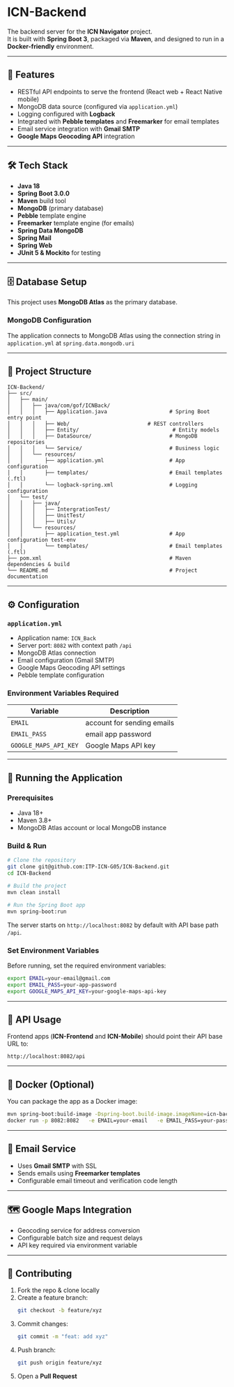 # ICN-Backend

The backend server for the **ICN Navigator** project.  
It is built with **Spring Boot 3**, packaged via **Maven**, and designed to run in a **Docker-friendly** environment.

---

## 🚀 Features
- RESTful API endpoints to serve the frontend (React web + React Native mobile)
- MongoDB data source (configured via `application.yml`)
- Logging configured with **Logback**
- Integrated with **Pebble templates** and **Freemarker** for email templates
- Email service integration with **Gmail SMTP**
- **Google Maps Geocoding API** integration

---

## 🛠️ Tech Stack
- **Java 18**
- **Spring Boot 3.0.0**
- **Maven** build tool
- **MongoDB** (primary database)
- **Pebble** template engine
- **Freemarker** template engine (for emails)
- **Spring Data MongoDB**
- **Spring Mail**
- **Spring Web**
- **JUnit 5 & Mockito** for testing

---

## 🗄️ Database Setup
This project uses **MongoDB Atlas** as the primary database.

### MongoDB Configuration
The application connects to MongoDB Atlas using the connection string in `application.yml` at `spring.data.mongodb.uri`

---

## 📂 Project Structure
```
ICN-Backend/
├── src/
│   ├── main/
│   │   ├── java/com/gof/ICNBack/
│   │   │   ├── Application.java                    # Spring Boot entry point
│   │   │   ├── Web/                         # REST controllers
│   │   │   ├── Entity/                              # Entity models
│   │   │   ├── DataSource/                         # MongoDB repositories
│   │   │   └── Service/                            # Business logic
│   │   └── resources/
│   │       ├── application.yml                     # App configuration
│   │       ├── templates/                          # Email templates (.ftl)
│   │       └── logback-spring.xml                  # Logging configuration
│   └── test/
│   │   ├── java/
│   │   │   ├── IntergrationTest/
│   │   │   ├── UnitTest/                          
│   │   │   ├── Utils/                      
│   │   └── resources/
│   │       ├── application_test.yml                # App configuration test-env
│   │       └── templates/                          # Email templates (.ftl)
├── pom.xml                                         # Maven dependencies & build
└── README.md                                       # Project documentation
```

---

## ⚙️ Configuration

### `application.yml`
- Application name: `ICN_Back`
- Server port: `8082` with context path `/api`
- MongoDB Atlas connection
- Email configuration (Gmail SMTP)
- Google Maps Geocoding API settings
- Pebble template configuration

### Environment Variables Required
| Variable | Description                |
|-----------|----------------------------|
| `EMAIL` | account for sending emails |
| `EMAIL_PASS` | email app password         |
| `GOOGLE_MAPS_API_KEY` | Google Maps API key        |

---

## 🏃 Running the Application

### Prerequisites
- Java 18+
- Maven 3.8+
- MongoDB Atlas account or local MongoDB instance

### Build & Run
```bash
# Clone the repository
git clone git@github.com:ITP-ICN-G05/ICN-Backend.git
cd ICN-Backend

# Build the project
mvn clean install

# Run the Spring Boot app
mvn spring-boot:run
```

The server starts on `http://localhost:8082` by default with API base path `/api`.

### Set Environment Variables
Before running, set the required environment variables:

```bash
export EMAIL=your-email@gmail.com
export EMAIL_PASS=your-app-password
export GOOGLE_MAPS_API_KEY=your-google-maps-api-key
```

---

## 🔌 API Usage
Frontend apps (**ICN-Frontend** and **ICN-Mobile**) should point their API base URL to:

```
http://localhost:8082/api
```

---

## 🐳 Docker (Optional)

You can package the app as a Docker image:

```bash
mvn spring-boot:build-image -Dspring-boot.build-image.imageName=icn-backend
docker run -p 8082:8082   -e EMAIL=your-email   -e EMAIL_PASS=your-password   -e GOOGLE_MAPS_API_KEY=your-key   icn-backend
```

---

## 📧 Email Service
- Uses **Gmail SMTP** with SSL
- Sends emails using **Freemarker templates**
- Configurable email timeout and verification code length

---

## 🗺️ Google Maps Integration
- Geocoding service for address conversion
- Configurable batch size and request delays
- API key required via environment variable

---

## 🤝 Contributing
1. Fork the repo & clone locally
2. Create a feature branch:
   ```bash
   git checkout -b feature/xyz
   ```
3. Commit changes:
   ```bash
   git commit -m "feat: add xyz"
   ```
4. Push branch:
   ```bash
   git push origin feature/xyz
   ```
5. Open a **Pull Request**
